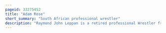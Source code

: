 ```yaml
---
pageid: 33275452
title: "Adam Rose"
short_summary: "South African professional wrestler"
description: "Raymond John Leppan is a retired professional Wrestler from south Africa. He is best known for his Time at Wwe under the Name Adam rose."
---
```

